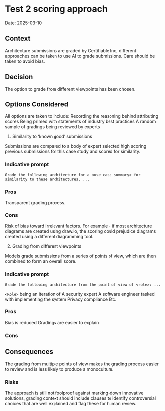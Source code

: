 # Test 2 scoring approach
Date: 2025-03-10

## Context
Architecture submissions are graded by Certifiable Inc, different approaches can be taken to use AI to grade submissions.  Care should be taken to avoid bias.

## Decision
The option to grade from different viewpoints has been chosen.

## Options Considered

All options are taken to include:
Recording the reasoning behind attributing scores
Being primed with statements of industry best practices
A random sample of gradings being reviewed by experts 

1. Similarity to ‘known good’ submissions

Submissions are compared to a body of expert selected high scoring previous submissions for this case study and scored for similarity.

### Indicative prompt

```
Grade the following architecture for a <use case summary> for similarity to these architectures. ...
```

### Pros

Transparent grading process.

### Cons

Risk of bias toward irrelevant factors.  For example - if most architecture diagrams are created using draw.io, the scoring could prejudice diagrams created using a different diagramming tool.


2. Grading from different viewpoints

Models grade submissions from a series of points of view, which are then combined to form an overall score.

### Indicative prompt

```
Grade the following architecture from the point of view of <role>: ...
```

`<Role>` being an iteration of
A security expert
A software engineer tasked with implementing the system
Privacy compliance
Etc.

### Pros

Bias is reduced
Gradings are easier to explain

### Cons

## Consequences

The grading from multiple points of view makes the grading process easier to review and is less likely to produce a monoculture.

### Risks

The approach is still not foolproof against marking-down innovative solutions, grading context should include clauses to identify controversial choices that are well explained and flag these for human review.
